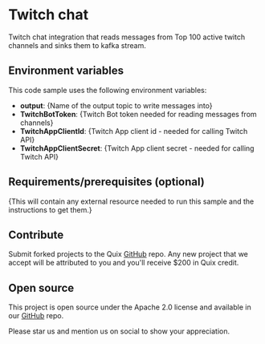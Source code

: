 # Twitch chat

Twitch chat integration that reads messages from Top 100 active twitch channels and sinks them to kafka stream.

## Environment variables

This code sample uses the following environment variables:

- **output**: {Name of the output topic to write messages into}
- **TwitchBotToken**: {Twitch Bot token needed for reading messages from channels}
- **TwitchAppClientId**: {Twitch App client id - needed for calling Twitch API}
- **TwitchAppClientSecret**: {Twitch App client secret - needed for calling Twitch API}

## Requirements/prerequisites (optional)

{This will contain any external resource needed to run this sample and the instructions to get them.}

## Contribute

Submit forked projects to the Quix [GitHub](https://github.com/quixio/quix-samples) repo. Any new project that we accept will be attributed to you and you'll receive $200 in Quix credit.

## Open source

This project is open source under the Apache 2.0 license and available in our [GitHub](https://github.com/quixio/quix-samples) repo.

Please star us and mention us on social to show your appreciation.
